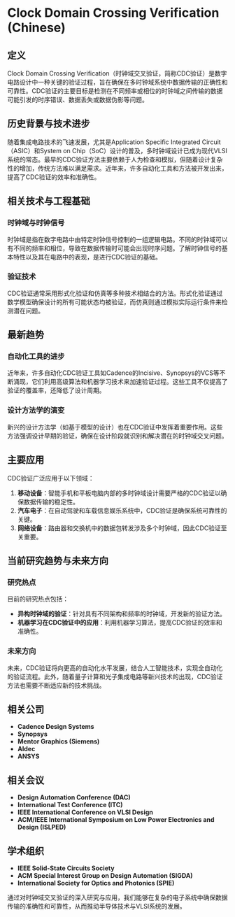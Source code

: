 # Clock Domain Crossing Verification (Chinese)

## 定义

Clock Domain Crossing Verification（时钟域交叉验证，简称CDC验证）是数字电路设计中一种关键的验证过程，旨在确保在多时钟域系统中数据传输的正确性和可靠性。CDC验证的主要目标是检测在不同频率或相位的时钟域之间传输的数据可能引发的时序错误、数据丢失或数据伪影等问题。

## 历史背景与技术进步

随着集成电路技术的飞速发展，尤其是Application Specific Integrated Circuit（ASIC）和System on Chip（SoC）设计的普及，多时钟域设计已成为现代VLSI系统的常态。最早的CDC验证方法主要依赖于人为检查和模拟，但随着设计复杂性的增加，传统方法难以满足需求。近年来，许多自动化工具和方法被开发出来，提高了CDC验证的效率和准确性。

## 相关技术与工程基础

### 时钟域与时钟信号

时钟域是指在数字电路中由特定时钟信号控制的一组逻辑电路。不同的时钟域可以有不同的频率和相位，导致在数据传输时可能会出现时序问题。了解时钟信号的基本特性以及其在电路中的表现，是进行CDC验证的基础。

### 验证技术

CDC验证通常采用形式化验证和仿真等多种技术相结合的方法。形式化验证通过数学模型确保设计的所有可能状态均被验证，而仿真则通过模拟实际运行条件来检测潜在问题。

## 最新趋势

### 自动化工具的进步

近年来，许多自动化CDC验证工具如Cadence的Incisive、Synopsys的VCS等不断涌现，它们利用高级算法和机器学习技术来加速验证过程。这些工具不仅提高了验证的覆盖率，还降低了设计周期。

### 设计方法学的演变

新兴的设计方法学（如基于模型的设计）也在CDC验证中发挥着重要作用。这些方法强调设计早期的验证，确保在设计阶段就识别和解决潜在的时钟域交叉问题。

## 主要应用

CDC验证广泛应用于以下领域：

1. **移动设备**：智能手机和平板电脑内部的多时钟域设计需要严格的CDC验证以确保数据传输的稳定性。
2. **汽车电子**：在自动驾驶和车载信息娱乐系统中，CDC验证是确保系统可靠性的关键。
3. **网络设备**：路由器和交换机中的数据包转发涉及多个时钟域，因此CDC验证至关重要。

## 当前研究趋势与未来方向

### 研究热点

目前的研究热点包括：

- **异构时钟域的验证**：针对具有不同架构和频率的时钟域，开发新的验证方法。
- **机器学习在CDC验证中的应用**：利用机器学习算法，提高CDC验证的效率和准确性。

### 未来方向

未来，CDC验证将向更高的自动化水平发展，结合人工智能技术，实现全自动化的验证流程。此外，随着量子计算和光子集成电路等新兴技术的出现，CDC验证方法也需要不断适应新的技术挑战。

## 相关公司

- **Cadence Design Systems**
- **Synopsys**
- **Mentor Graphics (Siemens)**
- **Aldec**
- **ANSYS**

## 相关会议

- **Design Automation Conference (DAC)**
- **International Test Conference (ITC)**
- **IEEE International Conference on VLSI Design**
- **ACM/IEEE International Symposium on Low Power Electronics and Design (ISLPED)**

## 学术组织

- **IEEE Solid-State Circuits Society**
- **ACM Special Interest Group on Design Automation (SIGDA)**
- **International Society for Optics and Photonics (SPIE)**

通过对时钟域交叉验证的深入研究与应用，我们能够在复杂的电子系统中确保数据传输的准确性和可靠性，从而推动半导体技术与VLSI系统的发展。